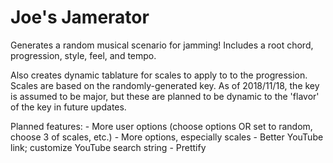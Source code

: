 # Joe's Jamerator

Generates a random musical scenario for jamming! Includes a root chord, progression, style, feel, and tempo.

Also creates dynamic tablature for scales to apply to to the progression. Scales are based on the randomly-generated key.
As of 2018/11/18, the key is assumed to be major, but these are planned to be dynamic to the 'flavor' of the key in
future updates.

Planned features:
    - More user options (choose options OR set to random, choose 3 of scales, etc.)
    - More options, especially scales
    - Better YouTube link; customize YouTube search string
    - Prettify